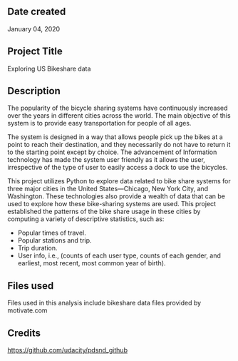 ## Date created
January 04, 2020

## Project Title
Exploring US Bikeshare data

## Description
The popularity of the bicycle sharing systems have continuously increased over the years in different cities across the world. The main objective of this system is to provide easy transportation for people of all ages.

The system is designed in a way that allows people pick up the bikes at a point to reach their destination, and they necessarily do not have to return it to the starting point except by choice. The advancement of Information technology has made the system user friendly as it allows the user, irrespective of the type of user to easily access a dock to use the bicycles.

This project utilizes Python to explore data related to bike share systems for three major cities in the United States—Chicago, New York City, and Washington. These technologies also provide a wealth of data that can be used to explore how these bike-sharing systems are used. This project established the patterns of the bike share usage in these cities by computing a variety of descriptive statistics, such as:
- Popular times of travel.
- Popular stations and trip.
- Trip duration.
- User info, i.e., (counts of each user type, counts of each gender, and earliest, most recent, most common year of birth).

## Files used
Files used in this analysis include bikeshare data files provided by motivate.com

## Credits
https://github.com/udacity/pdsnd_github
